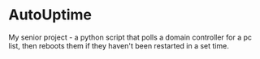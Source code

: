 # AutoUptime
My senior project - a python script that polls a domain controller for a pc list, then reboots them if they haven't been restarted in a set time.
